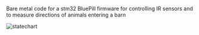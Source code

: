 Bare metal code for a stm32 BluePill firmware for controlling IR sensors and to measure directions of animals entering a barn



![statechart](https://github.com/user-attachments/assets/602965d4-25c9-4c06-9db6-3eea04dd669c)

